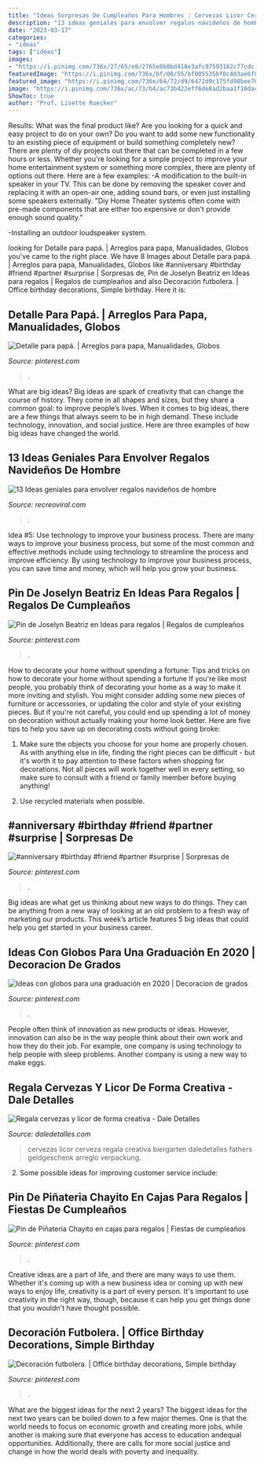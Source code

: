 ```yaml
---
title: "Ideas Sorpresas De Cumpleaños Para Hombres : Cervezas Licor Cerveza Regala Creativa Biergarten Daledetalles Fathers Geldgeschenk Arreglo Verpackung"
description: "13 ideas geniales para envolver regalos navideños de hombre"
date: "2023-03-17"
categories:
- "ideas"
tags: ["ideas"]
images:
- "https://i.pinimg.com/736x/27/65/e8/2765e8b0bd418e3afc97593182c77cdc.jpg"
featuredImage: "https://i.pinimg.com/736x/bf/00/55/bf005535bf0c403ae6f8bab837c31044.jpg"
featured_image: "https://i.pinimg.com/736x/64/72/d9/6472d9c175fd98bee70554a6e7b28275.jpg"
image: "https://i.pinimg.com/736x/ac/73/b4/ac73b422eff6de8ad2baa1f10da463af--office-birthday-decorations-work-desk.jpg"
ShowToc: true
author: "Prof. Lisette Ruecker"
---
```



Results: What was the final product like?
Are you looking for a quick and easy project to do on your own? Do you want to add some new functionality to an existing piece of equipment or build something completely new? There are plenty of diy projects out there that can be completed in a few hours or less. Whether you're looking for a simple project to improve your home entertainment system or something more complex, there are plenty of options out there. Here are a few examples: 
-A modification to the built-in speaker in your TV. This can be done by removing the speaker cover and replacing it with an open-air one, adding sound bars, or even just installing some speakers externally.
"Diy Home Theater systems often come with pre-made components that are either too expensive or don't provide enough sound quality."

-Installing an outdoor loudspeaker system.

	

		
looking for Detalle para papá. | Arreglos para papa, Manualidades, Globos you've came to the right place. We have 8 Images about Detalle para papá. | Arreglos para papa, Manualidades, Globos like #anniversary #birthday #friend #partner #surprise | Sorpresas de, Pin de Joselyn Beatriz en Ideas para regalos | Regalos de cumpleaños and also Decoración futbolera. | Office birthday decorations, Simple birthday. Here it is:
		
    
## Detalle Para Papá. | Arreglos Para Papa, Manualidades, Globos

<img loading=lazy src="https://i.pinimg.com/736x/58/05/ee/5805ee08f6d9716b063957b04718b68a--candy-bouquet-elsa.jpg" onerror="this.onerror=null;this.src='https://tse3.mm.bing.net/th?id=OIP.xbwtGIh-85hXUVKhrWhTyAHaJ6&amp;pid=15.1';" alt="Detalle para papá. | Arreglos para papa, Manualidades, Globos">

_Source: pinterest.com_

>. 

	

What are big ideas?
Big ideas are spark of creativity that can change the course of history. They come in all shapes and sizes, but they share a common goal: to improve people’s lives. When it comes to big ideas, there are a few things that always seem to be in high demand. These include technology, innovation, and social justice. Here are three examples of how big ideas have changed the world.

    
## 13 Ideas Geniales Para Envolver Regalos Navideños De Hombre

<img loading=lazy src="https://www.recreoviral.com/wp-content/uploads/2018/10/regalos-recreoviral.com-8-483x700.jpg" onerror="this.onerror=null;this.src='https://tse4.mm.bing.net/th?id=OIP.UDvyM0GYS0_X-MFmaSVcGAHaKu&amp;pid=15.1';" alt="13 Ideas geniales para envolver regalos navideños de hombre">

_Source: recreoviral.com_

>. 

	

Idea #5: Use technology to improve your business process.
There are many ways to improve your business process, but some of the most common and effective methods include using technology to streamline the process and improve efficiency. By using technology to improve your business process, you can save time and money, which will help you grow your business.

    
## Pin De Joselyn Beatriz En Ideas Para Regalos | Regalos De Cumpleaños

<img loading=lazy src="https://i.pinimg.com/736x/bf/00/55/bf005535bf0c403ae6f8bab837c31044.jpg" onerror="this.onerror=null;this.src='https://tse2.mm.bing.net/th?id=OIP._e5uvh2zMGwsDu_cpLxWWAHaNK&amp;pid=15.1';" alt="Pin de Joselyn Beatriz en Ideas para regalos | Regalos de cumpleaños">

_Source: pinterest.com_

>. 

	

How to decorate your home without spending a fortune: Tips and tricks on how to decorate your home without spending a fortune
If you're like most people, you probably think of decorating your home as a way to make it more inviting and stylish. You might consider adding some new pieces of furniture or accessories, or updating the color and style of your existing pieces. But if you're not careful, you could end up spending a lot of money on decoration without actually making your home look better. Here are five tips to help you save up on decorating costs without going broke: 
1. Make sure the objects you choose for your home are properly chosen. As with anything else in life, finding the right pieces can be difficult - but it's worth it to pay attention to these factors when shopping for decorations. Not all pieces will work together well in every setting, so make sure to consult with a friend or family member before buying anything! 

2. Use recycled materials when possible.

    
## #anniversary #birthday #friend #partner #surprise | Sorpresas De

<img loading=lazy src="https://i.pinimg.com/736x/64/72/d9/6472d9c175fd98bee70554a6e7b28275.jpg" onerror="this.onerror=null;this.src='https://tse4.mm.bing.net/th?id=OIP.-R4bWE8eCD2WiKY0FIzYewHaNl&amp;pid=15.1';" alt="#anniversary #birthday #friend #partner #surprise | Sorpresas de">

_Source: pinterest.com_

>. 

	

Big ideas are what get us thinking about new ways to do things. They can be anything from a new way of looking at an old problem to a fresh way of marketing our products. This week’s article features 5 big ideas that could help you get started in your business career.

    
## Ideas Con Globos Para Una Graduación En 2020 | Decoracion De Grados

<img loading=lazy src="https://i.pinimg.com/736x/3a/87/41/3a874184afee5785cf7bad0566b42c34.jpg" onerror="this.onerror=null;this.src='https://tse2.mm.bing.net/th?id=OIP.UNVvRlIGuatfpsVR2fC0PQAAAA&amp;pid=15.1';" alt="Ideas con globos para una graduación en 2020 | Decoracion de grados">

_Source: pinterest.com_

>. 

	

People often think of innovation as new products or ideas. However, innovation can also be in the way people think about their own work and how they do their job. For example, one company is using technology to help people with sleep problems. Another company is using a new way to make eggs.

    
## Regala Cervezas Y Licor De Forma Creativa - Dale Detalles

<img loading=lazy src="https://i0.wp.com/www.daledetalles.com/wp-content/uploads/2017/05/regala-cervezas-y-licor-de-forma-creativa11.jpg?resize=564%2C752" onerror="this.onerror=null;this.src='https://tse2.mm.bing.net/th?id=OIP.cQPI-4DAZJw5xwcqliN6VQHaJ4&amp;pid=15.1';" alt="Regala cervezas y licor de forma creativa - Dale Detalles">

_Source: daledetalles.com_

>cervezas licor cerveza regala creativa biergarten daledetalles fathers geldgeschenk arreglo verpackung. 

	

2. Some possible ideas for improving customer service include: 

    
## Pin De Piñateria Chayito En Cajas Para Regalos | Fiestas De Cumpleaños

<img loading=lazy src="https://i.pinimg.com/736x/27/65/e8/2765e8b0bd418e3afc97593182c77cdc.jpg" onerror="this.onerror=null;this.src='https://tse3.mm.bing.net/th?id=OIP._pmF02ZFtnVvPGgXbTbEZQHaNK&amp;pid=15.1';" alt="Pin de Piñateria Chayito en cajas para regalos | Fiestas de cumpleaños">

_Source: pinterest.com_

>. 

	

Creative ideas are a part of life, and there are many ways to use them. Whether it's coming up with a new business idea or coming up with new ways to enjoy life, creativity is a part of every person. It's important to use creativity in the right way, though, because it can help you get things done that you wouldn't have thought possible.

    
## Decoración Futbolera. | Office Birthday Decorations, Simple Birthday

<img loading=lazy src="https://i.pinimg.com/736x/ac/73/b4/ac73b422eff6de8ad2baa1f10da463af--office-birthday-decorations-work-desk.jpg" onerror="this.onerror=null;this.src='https://tse3.mm.bing.net/th?id=OIP.18o4o3FtGPqQ_cm0_wGBRwHaNL&amp;pid=15.1';" alt="Decoración futbolera. | Office birthday decorations, Simple birthday">

_Source: pinterest.com_

>. 

	

What are the biggest ideas for the next 2 years?
The biggest ideas for the next two years can be boiled down to a few major themes. One is that the world needs to focus on economic growth and creating more jobs, while another is making sure that everyone has access to education andequal opportunities. Additionally, there are calls for more social justice and change in how the world deals with poverty and inequality.

